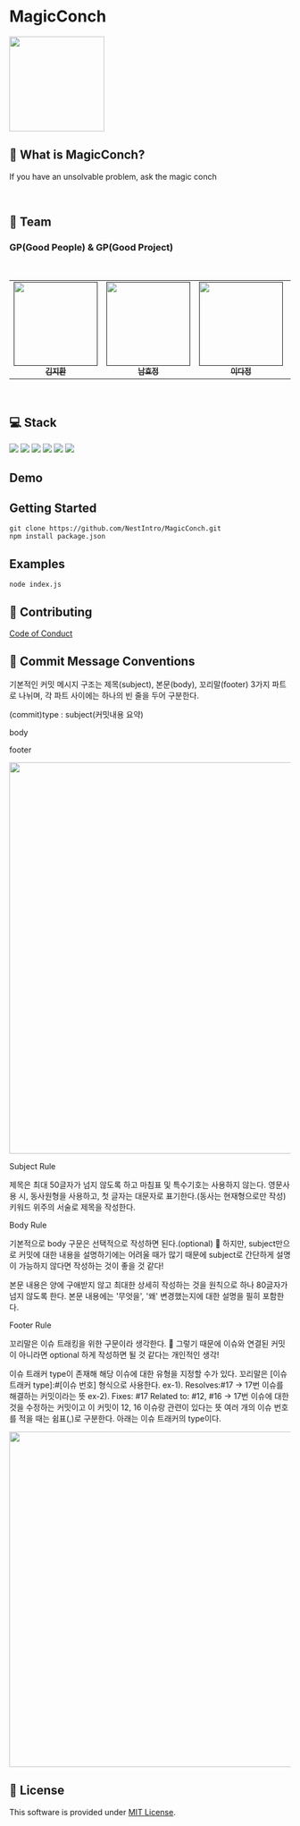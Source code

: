 # MagicConch
<img src="https://github.com/NestIntro/MagicConch/assets/91196025/316b32b3-de60-4003-8d76-c316cd711f69" width="170px" height="170px" align="center"/>

<br/>

## 🐚 What is MagicConch?
If you have an unsolvable problem, ask the magic conch

<br/>

## 🧙 Team
### GP(Good People) & GP(Good Project)
<br/>
<table>
  <tbody>
    <tr>
      <td align="center"><a href=""><img src="https://file3.instiz.net/data/cached_img/upload/2021/03/02/20/d9459e5a8b7552eb00b5a5f3bb9f517a.jpg" width="150px"  height="150px"; alt=""/><br /><sub><b>김지환 </b></sub></a><br /></td>
      <td align="center"><a href=""><img src="https://i.pinimg.com/736x/a3/fe/d2/a3fed2746329f5dfcc3847ac199bba48.jpg" width="150px" height="150px" alt=""/><br /><sub><b>남효정 </b></sub></a><br /></td>
      <td align="center"><a href=""><img src="https://cdn.indiepost.co.kr/uploads/images/2018/12/11/uDZ4Pt-700x525.png" width="150px" height="150px" alt=""/><br /><sub><b>이다정</b></sub></a><br /></td>
      <td align="center"><a href=""><img src="https://mblogthumb-phinf.pstatic.net/MjAxODA1MTRfMTA0/MDAxNTI2MjI0NTA0MDAy.8QZYsuFXxoLDLIt5WsV0NQG9h46BDkya-Dyi4mCxoi0g.yeG1Lzw30K6Dx-sEBjSOOKrnBmLk9Q60xXQk3IBeN0kg.PNG.wnxor520/20180513_233340.png?type=w800" width="150px" height="150px" alt=""/><br /><sub><b>최희원</b></sub></a><br /></td>
    </tr>
  </tbody>
</table>
<br/>

## 💻 Stack
<div>
  <img src="https://img.shields.io/badge/JAVASCRIPT-F7DF1E?style=for-the-badge&logo=JavaScript&logoColor=white">
  <img src="https://img.shields.io/badge/NODE.JS-339933?style=for-the-badge&logo=Node.js&logoColor=white">
  <img src="https://img.shields.io/badge/NPM-CB3837?style=for-the-badge&logo=npm&logoColor=white">
  <img src="https://img.shields.io/badge/GITHUB-181717?style=for-the-badge&logo=GitHub&logoColor=white">
  <img src="https://img.shields.io/badge/WEBPACK-8DD6F9?style=for-the-badge&logo=Webpack&logoColor=white">
  <img src="https://img.shields.io/badge/.ENV-ECD53F?style=for-the-badge&logo=.ENV&logoColor=white">
</div>

## Demo


## Getting Started
```
git clone https://github.com/NestIntro/MagicConch.git
npm install package.json
```

## Examples
```
node index.js
```

## 🧐 Contributing
[Code of Conduct](https://www.contributor-covenant.org/)

## :loudspeaker: Commit Message Conventions
기본적인 커밋 메시지 구조는 제목(subject), 본문(body), 꼬리말(footer) 3가지 파트로 나뉘며, 각 파트 사이에는 하나의 빈 줄을 두어 구분한다.

(commit)type : subject(커밋내용 요약)

body

footer

<img src="https://github.com/NestIntro/MagicConch/assets/91196025/9c92f752-b0ea-4616-9115-c115dee70048" width="700px" height="700px"/>

Subject Rule

제목은 최대 50글자가 넘지 않도록 하고 마침표 및 특수기호는 사용하지 않는다.
영문사용 시, 동사원형을 사용하고, 첫 글자는 대문자로 표기한다.(동사는 현재형으로만 작성)
키워드 위주의 서술로 제목을 작성한다.




Body Rule

기본적으로 body 구문은 선택적으로 작성하면 된다.(optional)
🤔 하지만, subject만으로 커밋에 대한 내용을 설명하기에는 어려울 때가 많기 때문에 subject로 간단하게 설명이 가능하지 않다면 작성하는 것이 좋을 것 같다!

본문 내용은 양에 구애받지 않고 최대한 상세히 작성하는 것을 원칙으로 하나 80글자가 넘지 않도록 한다.
본문 내용에는 '무엇을', '왜' 변경했는지에 대한 설명을 필히 포함한다.




Footer Rule

꼬리말은 이슈 트래킹을 위한 구문이라 생각한다.
🤔 그렇기 때문에 이슈와 연결된 커밋이 아니라면 optional 하게 작성하면 될 것 같다는 개인적인 생각!

이슈 트래커 type이 존재해 해당 이슈에 대한 유형을 지정할 수가 있다.
꼬리말은 [이슈 트래커 type]:#[이슈 번호] 형식으로 사용한다.
ex-1). Resolves:#17 -> 17번 이슈를 해결하는 커밋이라는 뜻
ex-2). Fixes: #17 Related to: #12, #16 -> 17번 이슈에 대한 것을 수정하는 커밋이고 이 커밋이 12, 16 이슈랑 관련이 있다는 뜻
여러 개의 이슈 번호를 적을 때는 쉼표(,)로 구분한다.
아래는 이슈 트래커의 type이다.

<img src="https://github.com/NestIntro/MagicConch/assets/91196025/f7b8962f-2541-4b55-a06c-9604bbb2e653" width="600px" height="600px"/>


## 📜 License
This software is provided under [MIT License](https://github.com/nhn/toast-ui.doc/blob/master/LICENSE).




